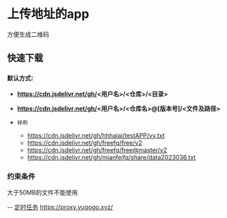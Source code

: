 # 上传地址的app
方便生成二维码

## 快速下载

### `默认方式`: 

* **https://cdn.jsdelivr.net/gh/<用户名>/<仓库>/<目录>**

* **https://cdn.jsdelivr.net/gh/<用户名>/<仓库名>@[版本号]/<文件及路径>**


* `样例`
  - https://cdn.jsdelivr.net/gh/hhhaiai/testAPP/vy.txt
  - https://cdn.jsdelivr.net/gh/freefq/free/v2
  - https://cdn.jsdelivr.net/gh/freefq/free@master/v2
  - https://cdn.jsdelivr.net/gh/mianfeifq/share/data2023036.txt


### 约束条件

大于50MB的文件不能使用

-- [定时任务](https://github.com/TestJken66/UpdateTestApp)
https://proxy.yugogo.xyz/
